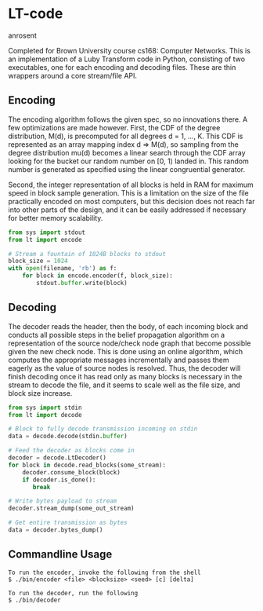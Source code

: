 LT-code
=======
anrosent

Completed for Brown University course cs168: Computer Networks.
This is an implementation of a Luby Transform code in Python, consisting of two executables, one for each encoding and decoding files. These are thin wrappers around a core stream/file API.

## Encoding

The encoding algorithm follows the given spec, so no innovations there. A few optimizations are made however. First, the CDF of the degree distribution, M(d), is precomputed for all degrees d = 1, ..., K. This CDF is represented as an array mapping index d => M(d), so sampling from the degree distribution mu(d) becomes a linear search through the CDF array looking for the bucket our random number on \[0, 1) landed in. This random number is generated as specified using the linear congruential generator. 

Second, the integer representation of all blocks is held in RAM for maximum speed in block sample generation. This is a limitation on the size of the file practically encoded on most computers, but this decision does not reach far into other parts of the design, and it can be easily addressed if necessary for better memory scalability.

```python
from sys import stdout
from lt import encode

# Stream a fountain of 1024B blocks to stdout
block_size = 1024
with open(filename, 'rb') as f:
    for block in encode.encoder(f, block_size):
        stdout.buffer.write(block)
```

## Decoding
    
The decoder reads the header, then the body, of each incoming block and conducts all possible steps in the belief propagation algorithm on a representation of the source node/check node graph that become possible given the new check node. This is done using an online algorithm, which computes the appropriate messages incrementally and passes them eagerly as the value of source nodes is resolved. Thus, the decoder will finish decoding once it has read only as many blocks is necessary in the stream to decode the file, and it seems to scale well as the file size, and block size increase.

```python
from sys import stdin
from lt import decode

# Block to fully decode transmission incoming on stdin
data = decode.decode(stdin.buffer)

# Feed the decoder as blocks come in
decoder = decode.LtDecoder()
for block in decode.read_blocks(some_stream):
    decoder.consume_block(block)
    if decoder.is_done():
       break 

# Write bytes payload to stream
decoder.stream_dump(some_out_stream)

# Get entire transmission as bytes
data = decoder.bytes_dump()
```
## Commandline Usage

    To run the encoder, invoke the following from the shell
    $ ./bin/encoder <file> <blocksize> <seed> [c] [delta]

    To run the decoder, run the following
    $ ./bin/decoder 
